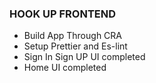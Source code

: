 ### HOOK UP FRONTEND

* Build App Through CRA
*  Setup Prettier and Es-lint 
* Sign In Sign UP UI completed 
* Home UI completed
